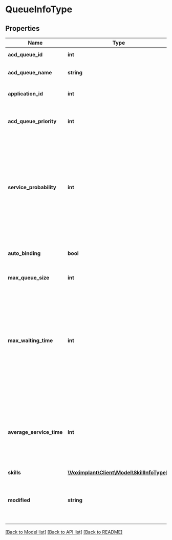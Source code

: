 # QueueInfoType

## Properties
Name | Type | Description | Notes
------------ | ------------- | ------------- | -------------
**acd_queue_id** | **int** | The ACD queue ID. | 
**acd_queue_name** | **string** | The ACD queue name. | 
**application_id** | **int** | The application ID. | 
**acd_queue_priority** | **int** | The ACD queue priority. The highest priority is 0. | 
**service_probability** | **int** | The service probability. The value in range [0.5 ... 1]. The value 1.0 means the service probability 100% in challenge with a lower priority queue. | 
**auto_binding** | **bool** | Is auto operators binding enable to the queue? | 
**max_queue_size** | **int** | The max queue size. | [optional] 
**max_waiting_time** | **int** | The max predicted waiting time in minutes. The client is rejected if the predicted waiting time is greater than the max predicted waiting time. | [optional] 
**average_service_time** | **int** | The average service time in seconds. The parameter corrects the waiting time prediction. | [optional] 
**skills** | [**\Voximplant\Client\Model\SkillInfoType[]**](SkillInfoType.md) |  | [optional] 
**modified** | **string** | The queue editing UTC date in format: YYYY-MM-DD HH:mm:SS | 

[[Back to Model list]](../README.md#documentation-for-models) [[Back to API list]](../README.md#documentation-for-api-endpoints) [[Back to README]](../README.md)


